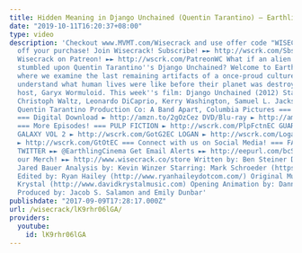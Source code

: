```yaml
---
title: Hidden Meaning in Django Unchained (Quentin Tarantino) – Earthling Cinema
date: "2019-10-11T16:20:37+08:00"
type: video
description: 'Checkout www.MVMT.com/Wisecrack and use offer code "WISECRACK" for $15
  off your purchase! Join Wisecrack! Subscribe! ►► http://wscrk.com/SbscrbWC Support
  Wisecrack on Patreon! ►► http://wscrk.com/PatreonWC What if an alien in the future
  stumbled upon Quentin Tarantino''s Django Unchained? Welcome to Earthling Cinema,
  where we examine the last remaining artifacts of a once-proud culture and try to
  understand what human lives were like before their planet was destroyed. I''m your
  host, Garyx Wormuloid. This week''s film: Django Unchained (2012) Stars: Jamie Foxx,
  Christoph Waltz, Leonardo DiCaprio, Kerry Washington, Samuel L. Jackson Director:
  Quentin Tarantino Production Co: A Band Apart, Columbia Pictures === Get the Movie!
  === Digital Download ► http://amzn.to/2gOzCez DVD/Blu-ray ► http://amzn.to/2wd0xCN
  === More Episodes! === PULP FICTION ► http://wscrk.com/PlpFctnEC GUARDIANS OF THE
  GALAXY VOL 2 ► http://wscrk.com/GotG2EC LOGAN ► http://wscrk.com/LoganxEC GET OUT
  ► http://wscrk.com/GtOtEC === Connect with us on Social Media! === FACEBOOK ►► http://facebook.com/earthlingcinema
  TWITTER ►► @EarthlingCinema Get Email Alerts ►► http://eepurl.com/bcSRD9 Check out
  our Merch! ►► http://www.wisecrack.co/store Written by: Ben Steiner Directed by:
  Jared Bauer Analysis by: Kevin Winzer Starring: Mark Schroeder (https://twitter.com/mark_schroeder)
  Edited by: Ryan Hailey (http://www.ryanhaileydotcom.com/) Original Music by: David
  Krystal (http://www.davidkrystalmusic.com) Opening Animation by: Danny Rapaport
  Produced by: Jacob S. Salamon and Emily Dunbar'
publishdate: "2017-09-09T17:28:17.000Z"
url: /wisecrack/lK9rhr06lGA/
providers:
  youtube:
    id: lK9rhr06lGA
---
```

